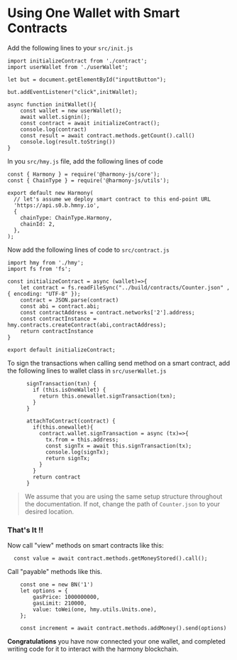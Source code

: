 # Using One Wallet with Smart Contracts

Add the following lines to your `src/init.js`

```text
import initializeContract from './contract';
import userWallet from './userWallet';

let but = document.getElementById("inputtButton");

but.addEventListener("click",initWallet);

async function initWallet(){
    const wallet = new userWallet();
    await wallet.signin();
    const contract = await initializeContract();
    console.log(contract)
    const result = await contract.methods.getCount().call()
    console.log(result.toString())
}
```

In you `src/hmy.js` file, add the following lines of code

```text
const { Harmony } = require('@harmony-js/core');
const { ChainType } = require('@harmony-js/utils');

export default new Harmony(
  // let's assume we deploy smart contract to this end-point URL
  'https://api.s0.b.hmny.io',
  {
    chainType: ChainType.Harmony,
    chainId: 2,
  },
);
```

Now add the following lines of code to `src/contract.js`

```text
import hmy from './hmy';
import fs from 'fs';

const initializeContract = async (wallet)=>{
    let contract = fs.readFileSync("../build/contracts/Counter.json" , { encoding: "UTF-8" });
    contract = JSON.parse(contract)
    const abi = contract.abi;
    const contractAddress = contract.networks['2'].address;
    const contractInstance = hmy.contracts.createContract(abi,contractAddress);
    return contractInstance    
}

export default initializeContract;
```

To sign the transactions when calling send method on a smart contract, add the following lines to wallet class in `src/userWallet.js`

```text
      signTransaction(txn) {
        if (this.isOneWallet) {
          return this.onewallet.signTransaction(txn);
        }
      }

      attachToContract(contract) {
        if(this.onewallet){
          contract.wallet.signTransaction = async (tx)=>{
            tx.from = this.address;
            const signTx = await this.signTransaction(tx);
            console.log(signTx);
            return signTx;
          }
        }
        return contract
      }
```

> We assume that you are using the same setup structure throughout the documentation. If not, change the path of `Counter.json` to your desired location.

### That's It !!

Now call "view" methods on smart contracts like this:

```text
  const value = await contract.methods.getMoneyStored().call();
```

Call "payable" methods like this.

```text
    const one = new BN('1')
    let options = {
		gasPrice: 1000000000,
		gasLimit: 210000,
		value: toWei(one, hmy.utils.Units.one),
    };
    
    const increment = await contract.methods.addMoney().send(options)
```

**Congratulations** you have now connected your one wallet, and completed writing code for it to interact with the harmony blockchain.

